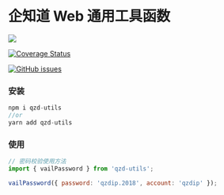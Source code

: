# 企知道 Web 通用工具函数

[![](https://travis-ci.com/citrusjunoss/qzd-utils.svg?branch=master)](https://travis-ci.org/citrusjunoss/qzd-utils)

[![Coverage Status](https://coveralls.io/repos/github/citrusjunoss/qzd-utils/badge.svg?branch=master)](https://coveralls.io/github/citrusjunoss/qzd-utils?branch=master)

[![GitHub issues](https://img.shields.io/github/issues/citrusjunoss/qzd-utils)](https://github.com/citrusjunoss/qzd-utils/issues)

### 安装

```js
npm i qzd-utils
//or
yarn add qzd-utils
```

### 使用

```js
// 密码校验使用方法
import { vailPassword } from 'qzd-utils';

vailPassword({ password: 'qzdip.2018', account: 'qzdip' });
```
